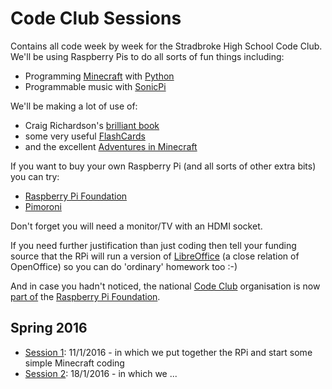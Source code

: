 # Code Club Sessions
Contains all code week by week for the Stradbroke High School Code Club. We'll be using Raspberry Pis to do all sorts of fun things including:
 * Programming [Minecraft](http://pi.minecraft.net/) with [Python](http://www.stuffaboutcode.com/p/minecraft.html)
 * Programmable music with [SonicPi](http://sonic-pi.net/)

We'll be making a lot of use of:
* Craig Richardson's [brilliant book](https://www.raspberrypi.org/blog/learning-python-using-codecademy/)
* some very useful [FlashCards](http://blog.whaleygeek.co.uk/wp-content/uploads/2013/06/minecraftPi-flashcards.pdf)
* and the excellent [Adventures in Minecraft](http://www.stuffaboutcode.com/p/adventures-in-minecraft.html)

If you want to buy your own Raspberry Pi (and all sorts of other extra bits) you can try:
 * [Raspberry Pi Foundation](https://www.raspberrypi.org/products/)
 * [Pimoroni](https://shop.pimoroni.com/collections/raspberry-pi)

Don't forget you will need a monitor/TV with an HDMI socket.

If you need further justification than just coding then tell your funding source that the RPi will run a version of [LibreOffice](http://www.raspberryconnect.com/officesoftware/item/125-libreoffice-raspberry-pi) (a close relation of OpenOffice) so you can do 'ordinary' homework too :-)

And in case you hadn't noticed, the national [Code Club](https://www.codeclub.org.uk/) organisation is now [part of](https://www.raspberrypi.org/blog/putting-a-code-club-in-every-community/) the [Raspberry Pi Foundation](https://www.raspberrypi.org).

## Spring 2016
 * [Session 1](2016_01_11_session_1): 11/1/2016 - in which we put together the RPi and start some simple Minecraft coding
 * [Session 2](2016_01_18_session_2): 18/1/2016 - in which we ...